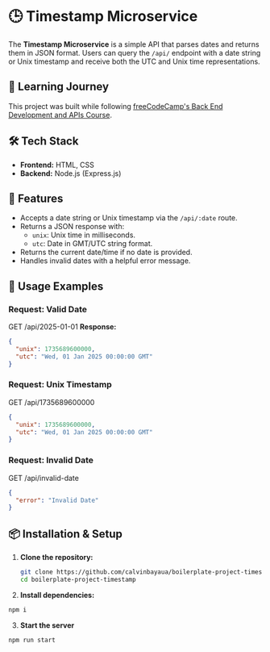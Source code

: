 # 🕒 Timestamp Microservice

The **Timestamp Microservice** is a simple API that parses dates and returns them in JSON format. Users can query the `/api/` endpoint with a date string or Unix timestamp and receive both the UTC and Unix time representations.

## 📖 Learning Journey
This project was built while following [freeCodeCamp's Back End Development and APIs Course]([https://scrimba.com/learn-react-c0e](https://www.freecodecamp.org/learn/back-end-development-and-apis)).

## 🛠️ Tech Stack
- **Frontend:** HTML, CSS
- **Backend:** Node.js (Express.js)

## 🎯 Features
- Accepts a date string or Unix timestamp via the `/api/:date` route.
- Returns a JSON response with:
  - `unix`: Unix time in milliseconds.
  - `utc`: Date in GMT/UTC string format.
- Returns the current date/time if no date is provided.
- Handles invalid dates with a helpful error message.

## 🚀 Usage Examples

### Request: Valid Date
GET /api/2025-01-01
**Response:**
```json
{
  "unix": 1735689600000,
  "utc": "Wed, 01 Jan 2025 00:00:00 GMT"
}
```

### Request: Unix Timestamp
GET /api/1735689600000
```json
{
  "unix": 1735689600000,
  "utc": "Wed, 01 Jan 2025 00:00:00 GMT"
}
```

### Request: Invalid Date
GET /api/invalid-date
```json
{
  "error": "Invalid Date"
}
```

## 📦 Installation & Setup
1. **Clone the repository:**
   ```sh
   git clone https://github.com/calvinbayaua/boilerplate-project-timestamp.git
   cd boilerplate-project-timestamp
   ```
2. **Install dependencies:**
  ```sh
  npm i
  ```
3. **Start the server**
  ```sh
  npm run start
  ```
